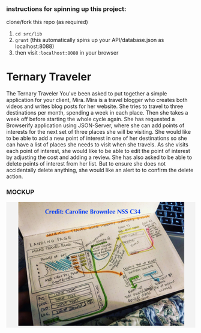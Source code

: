 ### instructions for spinning up this project:
clone/fork this repo (as required)
1. ```cd src/lib```
1. ```grunt``` (this automatically spins up your API/database.json as localhost:8088)
1. then visit :```localhost:8080``` in your browser

# Ternary Traveler

The Ternary Traveler
You've been asked to put together a simple application for your client, Mira. Mira is a travel blogger who creates both videos and writes blog posts for her website. She tries to travel to three destinations per month, spending a week in each place. Then she takes a week off before starting the whole cycle again. She has requested a Browserify application using JSON-Server, where she can add points of interests for the next set of three places she will be visiting. She would like to be able to add a new point of interest in one of her destinations so she can have a list of places she needs to visit when she travels. As she visits each point of interest, she would like to be able to edit the point of interest by adjusting the cost and adding a review. She has also asked to be able to delete points of interest from her list. But to ensure she does not accidentally delete anything, she would like an alert to to confirm the delete action.

### MOCKUP 
![mockup with permission of Caroline Brownlee](mockup.png)
